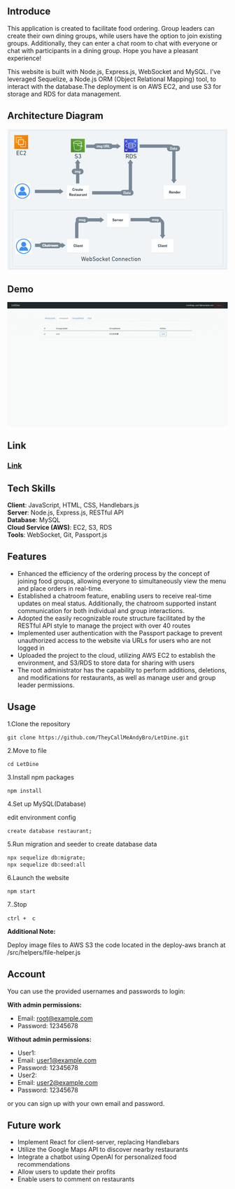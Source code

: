 ## Introduce

This application is created to facilitate food ordering. Group leaders can create their own dining groups, while users have the option to join existing groups. Additionally, they can enter a chat room to chat with everyone or chat with participants in a dining group. Hope you have a pleasant experience!

This website is built with Node.js, Express.js, WebSocket and MySQL. I've leveraged Sequelize, a Node.js ORM (Object Relational Mapping) tool, to interact with the database.The deployment is on AWS EC2, and use S3 for storage and RDS for data management.



## Architecture Diagram

![Diagram](./READMEIMG/LetDine-Diagram.png)



## Demo

![Demo](./READMEIMG/LetDine-Demo.gif)


## Link

### [Link](http://ec2-35-78-203-246.ap-northeast-1.compute.amazonaws.com:3000/)



## Tech Skills

**Client**: JavaScript, HTML, CSS, Handlebars.js<br>
**Server**: Node.js, Express.js, RESTful API<br>
**Database**: MySQL<br>
**Cloud Service (AWS)**: EC2, S3, RDS<br>
**Tools**: WebSocket, Git, Passport.js



## Features

- Enhanced the efficiency of the ordering process by the concept of joining food groups, allowing everyone to simultaneously view the menu and place orders in real-time.
- Established  a chatroom feature, enabling users to receive real-time updates on meal status. Additionally, the chatroom supported instant communication for both individual and group interactions.
- Adopted the easily recognizable route structure facilitated by the RESTful API style to manage the project with over 40 routes
- Implemented user authentication with the Passport package to prevent unauthorized access to the website via URLs for users who are not logged in
- Uploaded the project to the cloud, utilizing AWS EC2 to establish the environment, and S3/RDS to store data for sharing with users
- The root administrator has the capability to perform additions, deletions, and modifications for restaurants, as well as manage user and group leader permissions.



## Usage

1.Clone the repository
```
git clone https://github.com/TheyCallMeAndyBro/LetDine.git
```

2.Move to file
```
cd LetDine
```

3.Install npm packages
```
npm install
```

4.Set up MySQL(Database)

edit environment config
```
create database restaurant;

```

5.Run migration and seeder to create database data
```
npx sequelize db:migrate;
npx sequelize db:seed:all
```

6.Launch the website 
```
npm start
```

7..Stop
```
ctrl +　ｃ
```

**Additional Note:**

Deploy image files to AWS S3 the code located in the deploy-aws branch at /src/helpers/file-helper.js


## Account

You can use the provided usernames and passwords to login:

**With admin permissions:**
- Email: root@example.com
- Password: 12345678

**Without admin permissions:**
- User1:
 - Email: user1@example.com
 - Password: 12345678
- User2:
 - Email: user2@example.com
 - Password: 12345678

or you can sign up with your own email and password.



## Future work

- Implement React for client-server, replacing Handlebars
- Utilize the Google Maps API to discover nearby restaurants
- Integrate a chatbot using OpenAI for personalized food recommendations
- Allow users to update their profits
- Enable users to comment on restaurants